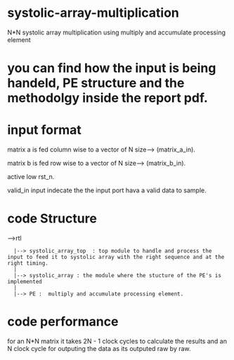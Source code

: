 # systolic-array-multiplication
N*N systolic array multiplication using multiply and accumulate processing element


# you can find how  the input is being handeld, PE structure and the methodolgy inside the report pdf.


# input format 
matrix a is fed column wise to a vector of N size--> (matrix_a_in).

matrix b is fed row wise to a vector of N size--> (matrix_b_in).

active low rst_n.

valid_in input indecate the the input port hava a valid data to sample.

# code Structure 
  -->rtl

      |--> systolic_array_top  : top module to handle and process the input to feed it to systolic array with the right sequence and at the right timing.
      |
      |--> systolic_array : the module where the stucture of the PE's is implemented
      |
      |--> PE :  multiply and accumulate processing element.

# code performance
  for an N*N matrix it takes 2N - 1 clock cycles to calculate the results and an N clock cycle for outputing the data as its outputed raw by raw.

